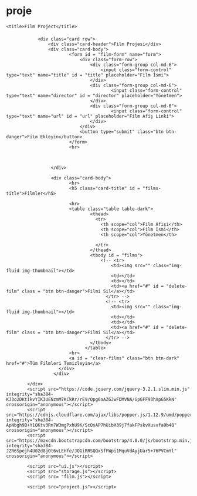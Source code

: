 # proje
<!DOCTYPE html>
<html lang="en">
<head>
    <meta charset="UTF-8">
    <meta name="viewport" content="width=device-width, initial-scale=1.0">
    <meta http-equiv="X-UA-Compatible" content="ie=edge">
    <link rel="stylesheet" href="https://stackpath.bootstrapcdn.com/font-awesome/4.7.0/css/font-awesome.min.css">
    <link rel="stylesheet" href="https://maxcdn.bootstrapcdn.com/bootstrap/4.0.0/css/bootstrap.min.css" integrity="sha384-Gn5384xqQ1aoWXA+058RXPxPg6fy4IWvTNh0E263XmFcJlSAwiGgFAW/dAiS6JXm" crossorigin="anonymous">

    <title>Film Project</title>
</head>
<body>
        <div class="container" style ="margin-top:20px;">
                                     
                <div class="card row">
                    <div class="card-header">Film Projesi</div>
                    <div class="card-body">
                            <form id = "film-form" name="form">
                                <div class="form-row">
                                    <div class="form-group col-md-6">
                                        <input class="form-control" type="text" name="title" id = "title" placeholder="Film İsmi">
                                    </div>
                                    <div class="form-group col-md-6">
                                            <input class="form-control" type="text" name="director" id = "director" placeholder="Yönetmen">
                                    </div>
                                    <div class="form-group col-md-6">
                                            <input class="form-control" type="text" name="url" id = "url" placeholder="Film Afiş Linki">
                                    </div>
                                </div>
                                <button type="submit" class="btn btn-danger">Film Ekleyin</button>
                            </form>
                            <hr>
                            

                        
                     </div>
                 
                     <div class="card-body">
                            <hr>
                            <h5 class="card-title" id = "films-title">Filmler</h5>
        
                            <hr>
                            <table class="table table-dark">
                                    <thead>
                                      <tr>
                                        <th scope="col">Film Afişi</th>
                                        <th scope="col">Film İsmi</th>
                                        <th scope="col">Yönetmen</th>
                                        
                                      </tr>
                                    </thead>
                                    <tbody id = "films">
                                        <!-- <tr>
                                            <td><img src="" class="img-fluid img-thumbnail"></td>
                                            <td></td>
                                            <td></td>
                                            <td><a href="#" id = "delete-film" class = "btn btn-danger">Filmi Sil</a></td>
                                          </tr> -->
                                          <!-- <tr>
                                            <td><img src="" class="img-fluid img-thumbnail"></td>
                                            <td></td>
                                            <td></td>
                                            <td><a href="#" id = "delete-film" class = "btn btn-danger">Filmi Sil</a></td>
                                          </tr> -->
                                    </tbody>
                                  </table>
                            <hr>  
                            <a id = "clear-films" class="btn btn-dark" href="#">Tüm Filmleri Temizleyin</a>               
                        </div>
                      </div>
                
            </div>
            <script src="https://code.jquery.com/jquery-3.2.1.slim.min.js" integrity="sha384-KJ3o2DKtIkvYIK3UENzmM7KCkRr/rE9/Qpg6aAZGJwFDMVNA/GpGFF93hXpG5KkN" crossorigin="anonymous"></script>
            <script src="https://cdnjs.cloudflare.com/ajax/libs/popper.js/1.12.9/umd/popper.min.js" integrity="sha384-ApNbgh9B+Y1QKtv3Rn7W3mgPxhU9K/ScQsAP7hUibX39j7fakFPskvXusvfa0b4Q" crossorigin="anonymous"></script>
            <script src="https://maxcdn.bootstrapcdn.com/bootstrap/4.0.0/js/bootstrap.min.js" integrity="sha384-JZR6Spejh4U02d8jOt6vLEHfe/JQGiRRSQQxSfFWpi1MquVdAyjUar5+76PVCmYl" crossorigin="anonymous"></script>
            
            <script src="ui.js"></script>
            <script src="storage.js"></script>
            <script src= "film.js"></script>

            <script src="project.js"></script>

</body>
</html>
